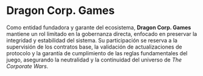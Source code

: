 # Dragon Corp. Games

Como entidad fundadora y garante del ecosistema, **Dragon Corp. Games** mantiene un rol limitado en la gobernanza directa, enfocado en preservar la integridad y estabilidad del sistema. Su participación se reserva a la supervisión de los contratos base, la validación de actualizaciones de protocolo y la garantía de cumplimiento de las reglas fundamentales del juego, asegurando la neutralidad y la continuidad del universo de _The Corporate Wars_.

